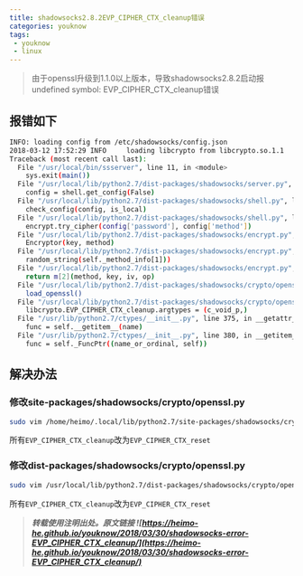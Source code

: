 ```yaml
---
title: shadowsocks2.8.2EVP_CIPHER_CTX_cleanup错误
categories: youknow
tags:
 - youknow
 - linux
---
```


> 由于openssl升级到1.1.0以上版本，导致shadowsocks2.8.2启动报undefined symbol: EVP_CIPHER_CTX_cleanup错误

<!-- more -->

## 报错如下

```bash
INFO: loading config from /etc/shadowsocks/config.json
2018-03-12 17:52:29 INFO     loading libcrypto from libcrypto.so.1.1
Traceback (most recent call last):
  File "/usr/local/bin/ssserver", line 11, in <module>
    sys.exit(main())
  File "/usr/local/lib/python2.7/dist-packages/shadowsocks/server.py", line 34, in main
    config = shell.get_config(False)
  File "/usr/local/lib/python2.7/dist-packages/shadowsocks/shell.py", line 262, in get_config
    check_config(config, is_local)
  File "/usr/local/lib/python2.7/dist-packages/shadowsocks/shell.py", line 124, in check_config
    encrypt.try_cipher(config['password'], config['method'])
  File "/usr/local/lib/python2.7/dist-packages/shadowsocks/encrypt.py", line 44, in try_cipher
    Encryptor(key, method)
  File "/usr/local/lib/python2.7/dist-packages/shadowsocks/encrypt.py", line 83, in __init__
    random_string(self._method_info[1]))
  File "/usr/local/lib/python2.7/dist-packages/shadowsocks/encrypt.py", line 109, in get_cipher
    return m[2](method, key, iv, op)
  File "/usr/local/lib/python2.7/dist-packages/shadowsocks/crypto/openssl.py", line 76, in __init__
    load_openssl()
  File "/usr/local/lib/python2.7/dist-packages/shadowsocks/crypto/openssl.py", line 52, in load_openssl
    libcrypto.EVP_CIPHER_CTX_cleanup.argtypes = (c_void_p,)
  File "/usr/lib/python2.7/ctypes/__init__.py", line 375, in __getattr__
    func = self.__getitem__(name)
  File "/usr/lib/python2.7/ctypes/__init__.py", line 380, in __getitem__
    func = self._FuncPtr((name_or_ordinal, self))
```


## 解决办法

### 修改site-packages/shadowsocks/crypto/openssl.py

```bash
sudo vim /home/heimo/.local/lib/python2.7/site-packages/shadowsocks/crypto/openssl.py
```

所有`EVP_CIPHER_CTX_cleanup`改为`EVP_CIPHER_CTX_reset`

### 修改dist-packages/shadowsocks/crypto/openssl.py

```bash
sudo vim /usr/local/lib/python2.7/dist-packages/shadowsocks/crypto/openssl.py
```

所有`EVP_CIPHER_CTX_cleanup`改为`EVP_CIPHER_CTX_reset`



> ***转载使用注明出处。原文链接 ![https://heimo-he.github.io/youknow/2018/03/30/shadowsocks-error-EVP_CIPHER_CTX_cleanup/](https://heimo-he.github.io/youknow/2018/03/30/shadowsocks-error-EVP_CIPHER_CTX_cleanup/)***
